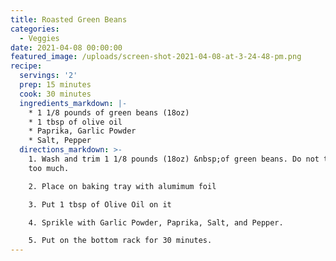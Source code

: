 ```yaml
---
title: Roasted Green Beans
categories:
  - Veggies
date: 2021-04-08 00:00:00
featured_image: /uploads/screen-shot-2021-04-08-at-3-24-48-pm.png
recipe:
  servings: '2'
  prep: 15 minutes
  cook: 30 minutes
  ingredients_markdown: |-
    * 1 1/8 pounds of green beans (18oz)
    * 1 tbsp of olive oil
    * Paprika, Garlic Powder
    * Salt, Pepper
  directions_markdown: >-
    1. Wash and trim 1 1/8 pounds (18oz) &nbsp;of green beans. Do not trim off
    too much.

    2. Place on baking tray with alumimum foil

    3. Put 1 tbsp of Olive Oil on it

    4. Sprikle with Garlic Powder, Paprika, Salt, and Pepper.

    5. Put on the bottom rack for 30 minutes.
---
```

